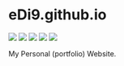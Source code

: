 # eDi9.github.io

<img src="https://ziadoua.github.io/m3-Markdown-Badges/badges/CSS/css2.svg">
<img src="PUT THE LINK HERE">
<img src="PUT THE LINK HERE">
<img src="PUT THE LINK HERE">
<img src="PUT THE LINK HERE">

My Personal (portfolio) Website.
